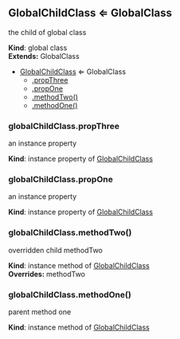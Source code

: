 ## GlobalChildClass ⇐ GlobalClass
the child of global class

**Kind**: global class  
**Extends:** GlobalClass  

* [GlobalChildClass](#markdown-header-globalchildclass-globalclass) ⇐ GlobalClass
    * [.propThree](#markdown-header-globalchildclasspropthree)
    * [.propOne](#markdown-header-globalchildclasspropone)
    * [.methodTwo()](#markdown-header-globalchildclassmethodtwo)
    * [.methodOne()](#markdown-header-globalchildclassmethodone)

### globalChildClass.propThree
an instance property

**Kind**: instance property of [GlobalChildClass](#markdown-header-globalchildclass-globalclass)  
### globalChildClass.propOne
an instance property

**Kind**: instance property of [GlobalChildClass](#markdown-header-globalchildclass-globalclass)  
### globalChildClass.methodTwo()
overridden child methodTwo

**Kind**: instance method of [GlobalChildClass](#markdown-header-globalchildclass-globalclass)  
**Overrides:** methodTwo  
### globalChildClass.methodOne()
parent method one

**Kind**: instance method of [GlobalChildClass](#markdown-header-globalchildclass-globalclass)  
